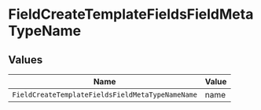 # FieldCreateTemplateFieldsFieldMetaTypeName


## Values

| Name                                             | Value                                            |
| ------------------------------------------------ | ------------------------------------------------ |
| `FieldCreateTemplateFieldsFieldMetaTypeNameName` | name                                             |